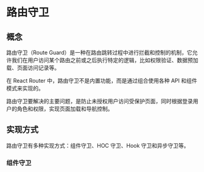 # 路由守卫

## 概念

路由守卫（Route Guard）是一种在路由跳转过程中进行拦截和控制的机制，它允许我们在用户访问某个路由之前或之后执行特定的逻辑，比如权限验证、数据预加载、页面访问记录等。

在 React Router 中，路由守卫不是内置功能，而是通过组合使用各种 API 和组件模式来实现的。

路由守卫要解决的主要问题，是防止未授权用户访问受保护页面，同时根据登录用户的角色和权限，实现页面加载和导航控制。

## 实现方式

路由守卫有多种实现方式：组件守卫、HOC 守卫、Hook 守卫和异步守卫等。

### 组件守卫








